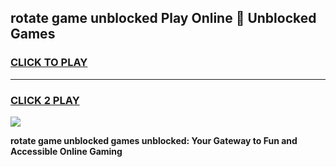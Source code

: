 
## rotate game unblocked Play Online 👋 Unblocked Games
<h3>
<a href="https://premium.freeplayer.one?title=rotate_game_unblocked&ref=19F">CLICK TO PLAY</a></h3>
<hr>

<h3>
<a href="https://premium.freeplayer.one?title=rotate_game_unblocked&ref=19F">CLICK 2 PLAY</a>
  
</h3>

<a href="https://premium.freeplayer.one?title=rotate_game_unblocked&ref=19F"><img src="https://clearcache.store/games.png"></a>


**rotate game unblocked games unblocked: Your Gateway to Fun and Accessible Online Gaming**
